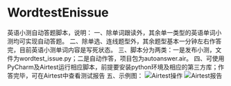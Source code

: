 # WordtestEnissue
英语小测自动答题脚本，说明：
一、除单词跟读外，其余单一类型的英语单词小测均可实现自动答题。
二、除单选、连线题型外，其余题型基本一分钟左右作答完，目前英语小测单词内容是写死状态。
三、脚本分为两类：一是发布小测，文件为wordtest_issue.py；二是自动作答，项目包为autoanswer.air。
四、可使用PyCharm及Airtest运行相应脚本，前提要安装python环境及相应的第三方库；作答完毕，可在Airtest中查看测试报告
五、示例图：
![Airtest操作](https://github.com/your_github/address/blob/master/image/1.png)
![Airtest报告](https://github.com/your_github/address/blob/master/image/1.png)